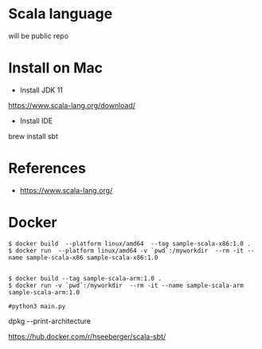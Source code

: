 # Scala language

will be public repo


# Install on Mac

- Install JDK 11

https://www.scala-lang.org/download/

- Install IDE

brew install sbt



# References

- https://www.scala-lang.org/

# Docker

```
$ docker build  --platform linux/amd64  --tag sample-scala-x86:1.0 .
$ docker run  --platform linux/amd64 -v `pwd`:/myworkdir  --rm -it --name sample-scala-x86 sample-scala-x86:1.0


$ docker build --tag sample-scala-arm:1.0 .
$ docker run -v `pwd`:/myworkdir  --rm -it --name sample-scala-arm sample-scala-arm:1.0

#python3 main.py
```

dpkg --print-architecture


https://hub.docker.com/r/hseeberger/scala-sbt/
